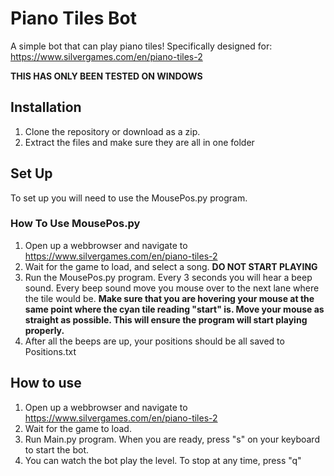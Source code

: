 # Piano Tiles Bot

A simple bot that can play piano tiles! Specifically designed for: https://www.silvergames.com/en/piano-tiles-2

**THIS HAS ONLY BEEN TESTED ON WINDOWS**

## Installation

1. Clone the repository or download as a zip.
2. Extract the files and make sure they are all in one folder

## Set Up

To set up you will need to use the MousePos.py program.

### How To Use MousePos.py

1. Open up a webbrowser and navigate to https://www.silvergames.com/en/piano-tiles-2
2. Wait for the game to load, and select a song. **DO NOT START PLAYING**
3. Run the MousePos.py program. Every 3 seconds you will hear a beep sound. Every beep sound move you mouse over to the next lane where the tile would be. **Make sure that you are hovering your mouse at the same point where the cyan tile reading "start" is. Move your mouse as straight as possible. This will ensure the program will start playing properly.**
4. After all the beeps are up, your positions should be all saved to Positions.txt

## How to use

1. Open up a webbrowser and navigate to https://www.silvergames.com/en/piano-tiles-2
2. Wait for the game to load.
3. Run Main.py program. When you are ready, press "s" on your keyboard to start the bot.
4. You can watch the bot play the level. To stop at any time, press "q"



